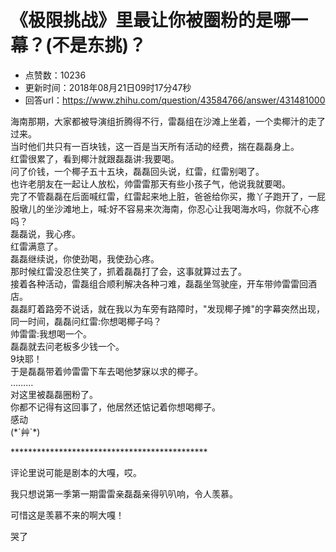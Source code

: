 # 《极限挑战》里最让你被圈粉的是哪一幕？(不是东挑)？
- 点赞数：10236
- 更新时间：2018年08月21日09时17分47秒
- 回答url：https://www.zhihu.com/question/43584766/answer/431481000
<body>
 <p data-pid="o7HNQfM2">海南那期，大家都被导演组折腾得不行，雷磊组在沙滩上坐着，一个卖椰汁的走了过来。<br>
  当时他们共只有一百块钱，这一百是当天所有活动的经费，揣在磊磊身上。<br>
  红雷很累了，看到椰汁就跟磊磊讲:我要喝。<br>
  问了价钱，一个椰子五十五块，磊磊回头说，红雷，红雷别喝了。<br>
  也许老朋友在一起让人放松，帅雷雷那天有些小孩子气，他说我就要喝。<br>
  完了不管磊磊在后面喊红雷，红雷起来地上脏，爸爸给你买，撒丫子跑开了，一屁股墩儿的坐沙滩地上，喊:好不容易来次海南，你忍心让我喝海水吗，你就不心疼吗？<br>
  磊磊说，我心疼。<br>
  红雷满意了。<br>
  磊磊继续说，你使劲喝，我使劲心疼。<br>
  那时候红雷没忍住笑了，抓着磊磊打了会，这事就算过去了。<br>
  接着各种活动，雷磊组合顺利解决各种刁难，磊磊坐驾驶座，开车带帅雷雷回酒店。<br>
  磊磊盯着路旁不说话，就在我以为车旁有路障时，"发现椰子摊"的字幕突然出现，同一时间，磊磊问红雷:你想喝椰子吗？<br>
  帅雷雷:我想喝一个。<br>
  磊磊就去问老板多少钱一个。<br>
  9块耶！<br>
  于是磊磊带着帅雷雷下车去喝他梦寐以求的椰子。<br>
  ………<br>
  对这里被磊磊圈粉了。<br>
  你都不记得有这回事了，他居然还惦记着你想喝椰子。<br>
  感动<br>
  (*´艸`*)</p>
 <p data-pid="1kRnUWa_">*********************************************</p>
 <p data-pid="o0EZZ6GR">评论里说可能是剧本的大嘎，哎。</p>
 <p data-pid="HL0LXilG">我只想说第一季第一期雷雷亲磊磊亲得叭叭响，令人羡慕。</p>
 <p data-pid="XNtczDxX">可惜这是羡慕不来的啊大嘎！</p>
 <p data-pid="EpmJWRG0">哭了</p>
</body>
